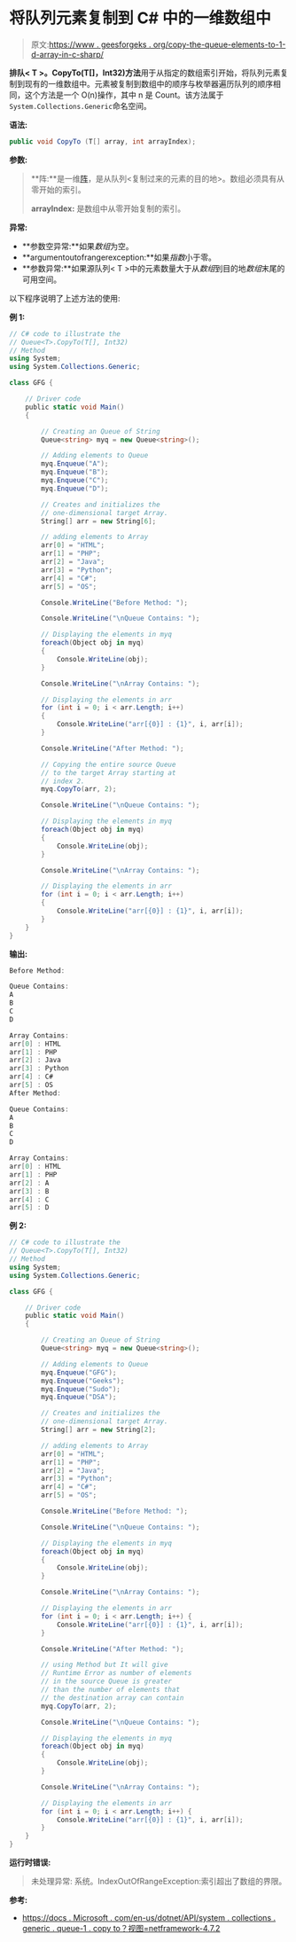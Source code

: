 # 将队列元素复制到 C# 中的一维数组中

> 原文:[https://www . geesforgeks . org/copy-the-queue-elements-to-1-d-array-in-c-sharp/](https://www.geeksforgeeks.org/copying-the-queue-elements-to-1-d-array-in-c-sharp/)

**排队< T >。CopyTo(T[]，Int32)方法**用于从指定的数组索引开始，将队列元素复制到现有的一维数组中。元素被复制到数组中的顺序与枚举器遍历队列的顺序相同，这个方法是一个 O(n)操作，其中 n 是 Count。该方法属于`System.Collections.Generic`命名空间。

**语法:**

```cs
public void CopyTo (T[] array, int arrayIndex);
```

**参数:**

> **阵:**是一维[阵](https://www.geeksforgeeks.org/c-sharp-arrays/)，是从队列<复制过来的元素的目的地>。数组必须具有从零开始的索引。
> 
> **arrayIndex:** 是数组中从零开始复制的索引。

**异常:**

*   **参数空异常:**如果*数组*为空。
*   **argumentoutofrangerexception:**如果*指数*小于零。
*   **参数异常:**如果源队列< T >中的元素数量大于从*数组*到目的地*数组*末尾的可用空间。

以下程序说明了上述方法的使用:

**例 1:**

```cs
// C# code to illustrate the
// Queue<T>.CopyTo(T[], Int32)
// Method
using System;
using System.Collections.Generic;

class GFG {

    // Driver code
    public static void Main()
    {

        // Creating an Queue of String
        Queue<string> myq = new Queue<string>();

        // Adding elements to Queue
        myq.Enqueue("A");
        myq.Enqueue("B");
        myq.Enqueue("C");
        myq.Enqueue("D");

        // Creates and initializes the
        // one-dimensional target Array.
        String[] arr = new String[6];

        // adding elements to Array
        arr[0] = "HTML";
        arr[1] = "PHP";
        arr[2] = "Java";
        arr[3] = "Python";
        arr[4] = "C#";
        arr[5] = "OS";

        Console.WriteLine("Before Method: ");

        Console.WriteLine("\nQueue Contains: ");

        // Displaying the elements in myq
        foreach(Object obj in myq)
        {
            Console.WriteLine(obj);
        }

        Console.WriteLine("\nArray Contains: ");

        // Displaying the elements in arr
        for (int i = 0; i < arr.Length; i++) 
        {
            Console.WriteLine("arr[{0}] : {1}", i, arr[i]);
        }

        Console.WriteLine("After Method: ");

        // Copying the entire source Queue
        // to the target Array starting at
        // index 2.
        myq.CopyTo(arr, 2);

        Console.WriteLine("\nQueue Contains: ");

        // Displaying the elements in myq
        foreach(Object obj in myq)
        {
            Console.WriteLine(obj);
        }

        Console.WriteLine("\nArray Contains: ");

        // Displaying the elements in arr
        for (int i = 0; i < arr.Length; i++) 
        {
            Console.WriteLine("arr[{0}] : {1}", i, arr[i]);
        }
    }
}
```

**输出:**

```cs
Before Method: 

Queue Contains: 
A
B
C
D

Array Contains: 
arr[0] : HTML
arr[1] : PHP
arr[2] : Java
arr[3] : Python
arr[4] : C#
arr[5] : OS
After Method: 

Queue Contains: 
A
B
C
D

Array Contains: 
arr[0] : HTML
arr[1] : PHP
arr[2] : A
arr[3] : B
arr[4] : C
arr[5] : D

```

**例 2:**

```cs
// C# code to illustrate the
// Queue<T>.CopyTo(T[], Int32)
// Method
using System;
using System.Collections.Generic;

class GFG {

    // Driver code
    public static void Main()
    {

        // Creating an Queue of String
        Queue<string> myq = new Queue<string>();

        // Adding elements to Queue
        myq.Enqueue("GFG");
        myq.Enqueue("Geeks");
        myq.Enqueue("Sudo");
        myq.Enqueue("DSA");

        // Creates and initializes the
        // one-dimensional target Array.
        String[] arr = new String[2];

        // adding elements to Array
        arr[0] = "HTML";
        arr[1] = "PHP";
        arr[2] = "Java";
        arr[3] = "Python";
        arr[4] = "C#";
        arr[5] = "OS";

        Console.WriteLine("Before Method: ");

        Console.WriteLine("\nQueue Contains: ");

        // Displaying the elements in myq
        foreach(Object obj in myq)
        {
            Console.WriteLine(obj);
        }

        Console.WriteLine("\nArray Contains: ");

        // Displaying the elements in arr
        for (int i = 0; i < arr.Length; i++) {
            Console.WriteLine("arr[{0}] : {1}", i, arr[i]);
        }

        Console.WriteLine("After Method: ");

        // using Method but It will give
        // Runtime Error as number of elements
        // in the source Queue is greater
        // than the number of elements that
        // the destination array can contain
        myq.CopyTo(arr, 2);

        Console.WriteLine("\nQueue Contains: ");

        // Displaying the elements in myq
        foreach(Object obj in myq)
        {
            Console.WriteLine(obj);
        }

        Console.WriteLine("\nArray Contains: ");

        // Displaying the elements in arr
        for (int i = 0; i < arr.Length; i++) {
            Console.WriteLine("arr[{0}] : {1}", i, arr[i]);
        }
    }
}
```

**运行时错误:**

> 未处理异常:
> 系统。IndexOutOfRangeException:索引超出了数组的界限。

**参考:**

*   [https://docs . Microsoft . com/en-us/dotnet/API/system . collections . generic . queue-1 . copy to？视图=netframework-4.7.2](https://docs.microsoft.com/en-us/dotnet/api/system.collections.generic.queue-1.copyto?view=netframework-4.7.2)